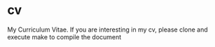 cv
==

My Curriculum Vitae.
If you are interesting in my cv, please clone and execute make to compile the
document
